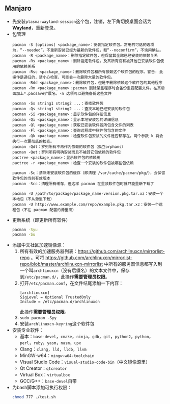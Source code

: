 ## Manjaro
- 先安装`plasma-wayland-session`这个包，注销，左下角切换桌面会话为**Wayland**，重新登录。
- 包管理
  ```text
  pacman -S [options] <package_name>：安装指定软件包。常用的可选的选项为，“--needed”，不重新安装已经为最新的软件包，和“--noconfirm”，不询问确认。
  pacman -R <package_name>：删除指定软件包，但保留其全部已经安装的依赖关系
  pacman -Rs <package_name>：删除指定软件包，及其所有没有被其他已安装软件包使用的依赖关系
  pacman -Rsc <package_name>：删除软件包和所有依赖这个软件包的程序。警告: 此操作是递归的，请小心检查，可能会一次删除大量的软件包。
  pacman -Rdd <package_name>：删除软件包，但是不删除依赖这个软件包的其他程序
  pacman -Rn <package_name>：pacman 删除某些程序时会备份重要配置文件，在其后面加上*.pacsave扩展名。-n 选项可以避免备份这些文件

  pacman -Ss string1 string2 ...：查找软件包
  pacman -Qs string1 string2 ...：查找本地已经安装的软件包
  pacman -Si <package_name>：显示软件包的详细信息
  pacman -Qi <package_name>：显示本地安装包的详细信息
  pacman -Ql <package_name>：获取已安装软件包所包含文件的列表
  pacman -Fl <package_name>：查询远程库中软件包包含的文件
  pacman -Qk <package_name>：检查软件包安装的文件是否都存在。两个参数 k 将会执行一次更彻底的检查。
  pacman -Qdt：罗列所有不再作为依赖的软件包（孤立orphans）
  pacman -Qet：罗列所有明确安装而且不被其它包依赖的软件包
  pactree <package_name>：显示软件包的依赖树
  pactree -r <package_name>：检查一个安装的软件包被哪些包依赖

  pacman -Sc：清除未安装软件包的缓存（即清理 /var/cache/pacman/pkg/），会保留软件包的当前有效版本
  pacman -Scc：清理所有缓存，但这样 pacman 在重装软件包时就只能重新下载了

  pacman -U /path/to/package/package_name-version.pkg.tar.xz：安装一个本地包（不从源里下载）
  pacman -U http://www.example.com/repo/example.pkg.tar.xz：安装一个远程包（不在 pacman 配置的源里面）
  ```
- 更新系统（即更新所有软件）
  ```bash
  pacman -Syu
  pacman -Su
  ```
- 添加中文社区加速镜像源：
  1. 所有有效的加速服务器列表：https://github.com/archlinuxcn/mirrorlist-repo 。可将 https://github.com/archlinuxcn/mirrorlist-repo/blob/master/archlinuxcn-mirrorlist 中所有的服务器信息都写入到一个叫`archlinuxcn`（没有后缀名）的文本文件中，保存到`/etc/pacman.d/`，此操作**需要管理员权限**。
  2. 打开`/etc/pacman.conf`，在文件结尾添加一下内容：
     ```text
     [archlinuxcn]
     SigLevel = Optional TrustedOnly
     Include = /etc/pacman.d/archlinuxcn
     ```
     此操作**需要管理员权限**。
  3. `sudo pacman -Syy`
  4. 安装`archlinuxcn-keyring`这个软件包
- 安装专业软件：
  - 基本：`base-devel`，`cmake`，`ninja`，`gdb`，`git`，`python2`，`python`，`perl`，`ruby`，`yasm`，`nasm`，`upx`
  - Clang：`clang`，`lld`，`lldb`，`llvm`
  - MinGW-w64：`mingw-w64-toolchain`
  - Visual Studio Code：`visual-studio-code-bin`（中文镜像源里）
  - Qt Creator：`qtcreator`
  - Virtual Box：`virtualbox`
  - GCC/G++：`base-devel`自带
- 为bash脚本添加可执行权限：
  ```bash
  chmod 777 ./test.sh
  ```
